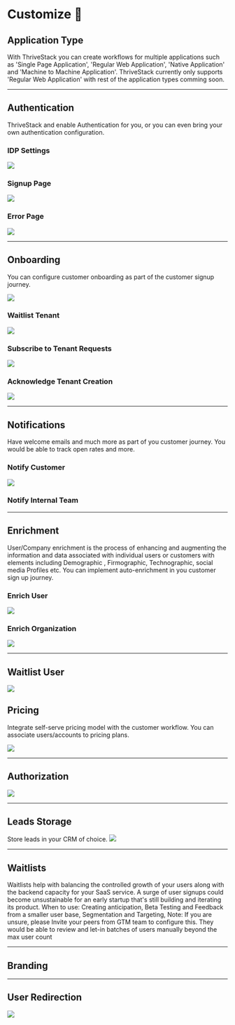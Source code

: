 # Customize 🔧

## Application Type
With ThriveStack you can create workflows for multiple applications such as 'Single Page Application', 'Regular Web Application', 'Native Application' and 'Machine to Machine Application'. ThriveStack currently only supports 'Regular Web Application' with rest of the application types comming soon.

<hr/>


## Authentication
ThriveStack and enable Authentication for you, or you can even bring your own authentication configuration.

### IDP Settings
![](/img/docs/self_serve/customize/idp_settings.png)

### Signup Page
![](/img/docs/self_serve/customize/signup_page.png)

### Error Page
![](/img/docs/self_serve/customize/error_page.png)

<hr/>

## Onboarding
You can configure customer onboarding as part of the customer signup journey.

![](/img/docs/self_serve/customize/onboarding.png)

### Waitlist Tenant
![](/img/docs/self_serve/customize/waitlist_tenant.png)

### Subscribe to Tenant Requests
![](/img/docs/self_serve/customize/subscribe_to_tenant_request.png)

### Acknowledge Tenant Creation
![](/img/docs/self_serve/customize/ack_tenant_creation.png)

<hr/>

## Notifications
Have welcome emails and much more as part of you customer journey. You would be able to track open rates and more.

### Notify Customer
![](/img/docs/self_serve/customize/notify_customer.png)

### Notify Internal Team
<hr/>

## Enrichment
User/Company enrichment is the process of enhancing and augmenting the information and data associated with individual users or customers with elements including Demographic , Firmographic, Technographic, social media Profiles etc.
You can implement auto-enrichment in you customer sign up journey.

### Enrich User
![](/img/docs/self_serve/customize/enrich_user.png)

### Enrich Organization
![](/img/docs/self_serve/customize/enrich_org.png)
<hr/>

## Waitlist User
![](/img/docs/self_serve/customize/waitlist_user.png)

## Pricing
Integrate self-serve pricing model with the customer workflow. You can associate users/accounts to pricing plans.

![](/img/docs/self_serve/customize/app_pricing.png)
<hr/>

## Authorization
![](/img/docs/self_serve/customize/app_role.png)
<hr/>

## Leads Storage
Store leads in your CRM of choice.
![](/img/docs/self_serve/customize/store_lead.png)
<hr/>

## Waitlists
Waitlists help with balancing the controlled growth of your users along with the backend capacity for your SaaS service. A surge of user signups could become unsustainable for an early startup that's still building and iterating its product. When to use: Creating anticipation, Beta Testing and Feedback from a smaller user base, Segmentation and Targeting, Note: If you are unsure, please Invite your peers from GTM team to configure this. They would be able to review and let-in batches of users manually beyond the max user count
<hr/>

## Branding
<hr/>

## User Redirection
![](/img/docs/self_serve/customize/redirect_user.png)
